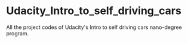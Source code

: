 # Udacity_Intro_to_self_driving_cars
All the project codes of Udacity's Intro to self driving cars nano-degree program.
